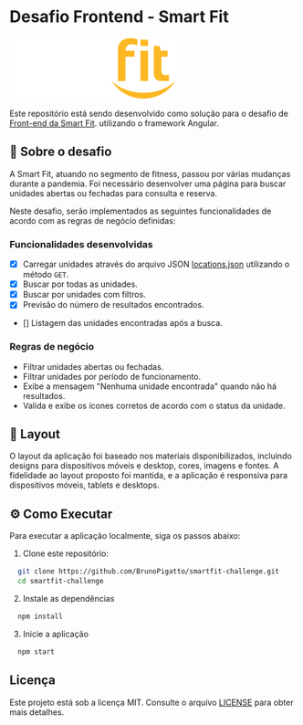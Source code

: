 # Desafio Frontend - Smart Fit

![Smart Fit](./src/assets/images/svg/logo.svg)

Este repositório está sendo desenvolvido como solução para o desafio de [Front-end da Smart Fit](https://github.com/bioritmo/front-end-code-challenge-smartsite/tree/master).
utilizando o framework Angular.

## 📖 Sobre o desafio

A Smart Fit, atuando no segmento de fitness, passou por várias mudanças durante a pandemia. Foi necessário desenvolver uma página para buscar unidades abertas ou fechadas para consulta e reserva.

Neste desafio, serão implementados as seguintes funcionalidades de acordo com as regras de negócio definidas:

### Funcionalidades desenvolvidas

- [x] Carregar unidades através do arquivo JSON [locations.json](https://test-frontend-developer.s3.amazonaws.com/data/locations.json) utilizando o método `GET`.
- [x] Buscar por todas as unidades.
- [x] Buscar por unidades com filtros.
- [x] Previsão do número de resultados encontrados.
- [] Listagem das unidades encontradas após a busca.

### Regras de negócio

- Filtrar unidades abertas ou fechadas.
- Filtrar unidades por período de funcionamento.
- Exibe a mensagem "Nenhuma unidade encontrada" quando não há resultados.
- Valida e exibe os ícones corretos de acordo com o status da unidade.

## 🎨 Layout

O layout da aplicação foi baseado nos materiais disponibilizados, incluindo designs para dispositivos móveis e desktop, cores, imagens e fontes. A fidelidade ao layout proposto foi mantida, e a aplicação é responsiva para dispositivos móveis, tablets e desktops.

## ⚙️ Como Executar

Para executar a aplicação localmente, siga os passos abaixo:

1. Clone este repositório:

```bash
  git clone https://github.com/BrunoPigatto/smartfit-challenge.git
  cd smartfit-challenge

```

2. Instale as dependências

```bash
  npm install
```

3. Inicie a aplicação

```bash
  npm start
```

## Licença

Este projeto está sob a licença MIT. Consulte o arquivo [LICENSE](./LICENSE) para obter mais detalhes.
